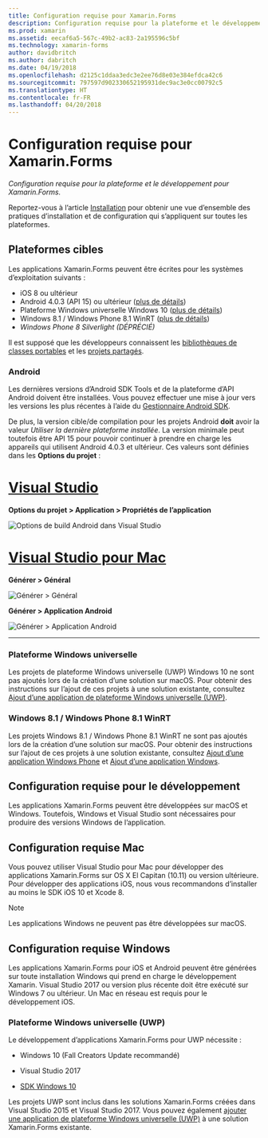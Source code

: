 ```yaml
---
title: Configuration requise pour Xamarin.Forms
description: Configuration requise pour la plateforme et le développement pour Xamarin.Forms.
ms.prod: xamarin
ms.assetid: eecaf6a5-567c-49b2-ac83-2a195596c5bf
ms.technology: xamarin-forms
author: davidbritch
ms.author: dabritch
ms.date: 04/19/2018
ms.openlocfilehash: d2125c1ddaa3edc3e2ee76d8e03e384efdca42c6
ms.sourcegitcommit: 797597d902330652195931dec9ac3e0cc00792c5
ms.translationtype: HT
ms.contentlocale: fr-FR
ms.lasthandoff: 04/20/2018
---
```

# <a name="xamarinforms-requirements"></a>Configuration requise pour Xamarin.Forms

_Configuration requise pour la plateforme et le développement pour Xamarin.Forms._

Reportez-vous à l’article [Installation](~/cross-platform/get-started/installation/index.md) pour obtenir une vue d’ensemble des pratiques d’installation et de configuration qui s’appliquent sur toutes les plateformes.

## <a name="target-platforms"></a>Plateformes cibles

Les applications Xamarin.Forms peuvent être écrites pour les systèmes d’exploitation suivants :

-  iOS 8 ou ultérieur
-  Android 4.0.3 (API 15) ou ultérieur ([plus de détails](#android))
-  Plateforme Windows universelle Windows 10 ([plus de détails](#windows10))
-  Windows 8.1 / Windows Phone 8.1 WinRT ([plus de détails](#windows))
-  *Windows Phone 8 Silverlight (DÉPRÉCIÉ)*

Il est supposé que les développeurs connaissent les [bibliothèques de classes portables](~/cross-platform/app-fundamentals/pcl.md) et les [projets partagés](~/cross-platform/app-fundamentals/shared-projects.md).

<a name="android" />

### <a name="android"></a>Android

Les dernières versions d’Android SDK Tools et de la plateforme d’API Android doivent être installées. Vous pouvez effectuer une mise à jour vers les versions les plus récentes à l’aide du [Gestionnaire Android SDK](~/android/get-started/installation/android-sdk.md).

De plus, la version cible/de compilation pour les projets Android **doit** avoir la valeur *Utiliser la dernière plateforme installée*. La version minimale peut toutefois être API 15 pour pouvoir continuer à prendre en charge les appareils qui utilisent Android 4.0.3 et ultérieur. Ces valeurs sont définies dans les **Options du projet** :

# <a name="visual-studiotabvswin"></a>[Visual Studio](#tab/vswin)

**Options du projet > Application > Propriétés de l’application**

![](installation-images/options-android-vs-sml.png "Options de build Android dans Visual Studio")

# <a name="visual-studio-for-mactabvsmac"></a>[Visual Studio pour Mac](#tab/vsmac)

**Générer > Général**

![](installation-images/options-general-sml.png "Générer > Général")

**Générer > Application Android**

![](installation-images/options-android-sml.png "Générer > Application Android")

-----


<a name="windows10" />

### <a name="universal-windows-platform"></a>Plateforme Windows universelle

Les projets de plateforme Windows universelle (UWP) Windows 10 ne sont pas ajoutés lors de la création d’une solution sur macOS. Pour obtenir des instructions sur l’ajout de ces projets à une solution existante, consultez [Ajout d’une application de plateforme Windows universelle (UWP)](~/xamarin-forms/platform/windows/installation/universal.md).


<a name="windows" />

### <a name="windows-81--windows-phone-81-winrt"></a>Windows 8.1 / Windows Phone 8.1 WinRT

Les projets Windows 8.1 / Windows Phone 8.1 WinRT ne sont pas ajoutés lors de la création d’une solution sur macOS. Pour obtenir des instructions sur l’ajout de ces projets à une solution existante, consultez [Ajout d’une application Windows Phone](~/xamarin-forms/platform/windows/installation/phone.md) et [Ajout d’une application Windows](~/xamarin-forms/platform/windows/installation/tablet.md).


## <a name="development-system-requirements"></a>Configuration requise pour le développement

Les applications Xamarin.Forms peuvent être développées sur macOS et Windows. Toutefois, Windows et Visual Studio sont nécessaires pour produire des versions Windows de l’application.

## <a name="mac-system-requirements"></a>Configuration requise Mac

Vous pouvez utiliser Visual Studio pour Mac pour développer des applications Xamarin.Forms sur OS X El Capitan (10.11) ou version ultérieure. Pour développer des applications iOS, nous vous recommandons d’installer au moins le SDK iOS 10 et Xcode 8.

> [!NOTE]
>  Les applications Windows ne peuvent pas être développées sur macOS.

## <a name="windows-system-requirements"></a>Configuration requise Windows

Les applications Xamarin.Forms pour iOS et Android peuvent être générées sur toute installation Windows qui prend en charge le développement Xamarin. Visual Studio 2017 ou version plus récente doit être exécuté sur Windows 7 ou ultérieur. Un Mac en réseau est requis pour le développement iOS.

### <a name="universal-windows-platform-uwp"></a>Plateforme Windows universelle (UWP)

Le développement d’applications Xamarin.Forms pour UWP nécessite :

* Windows 10 (Fall Creators Update recommandé)

* Visual Studio 2017

* [SDK Windows 10](https://dev.windows.com/downloads/windows-10-sdk)

Les projets UWP sont inclus dans les solutions Xamarin.Forms créées dans Visual Studio 2015 et Visual Studio 2017.
Vous pouvez également [ajouter une application de plateforme Windows universelle (UWP)](~/xamarin-forms/platform/windows/installation/universal.md) à une solution Xamarin.Forms existante.

